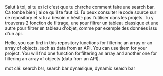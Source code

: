 Salut à toi, si tu es ici c'est que tu cherche comment faire une search bar. Ca tombe bien j'ai ce qu'il te faut ici. Tu peux consulter le code source sur ce repository et si tu a besoin n'hésite pas l'utiliser dans tes projets.
Tu y trouveras 2 fonction de filtrage, une pour filtrer un tableau classique et une autre pour filtrer un tableau d'objet, comme par exemple des données issu d'un api.

Hello, you can find in this repository functions for filtering an array or an array of objects, such as data from an API. You can use them for your project. 
You will find one function for filtering an array and another one for filtering an array of objects (data from an API).

mot clé: search bar, search bar dynamique, dynamic search bar
